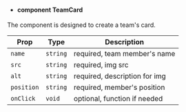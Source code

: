 - #### component TeamCard

The component is designed to create a team's card.

| Prop       | Type     | Description                   |
| ---------- | -------- | ----------------------------- |
| `name`     | `string` | required, team member's name  |
| `src`      | `string` | required, img src             |
| `alt`      | `string` | required, description for img |
| `position` | `string` | required, member's position   |
| `onClick`  | `void`   | optional, function if needed  |
